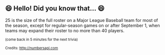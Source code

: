 ## :smile: Hello! Did you know that... :smile:
25 is the size of the full roster on a Major League Baseball team for most of the season, except for regular-season games on or after September 1, when teams may expand their roster to no more than 40 players.

<sup>(come back in 5 minutes for the next trivia)</sup>


<sup>Credits: http://numbersapi.com</sup>
